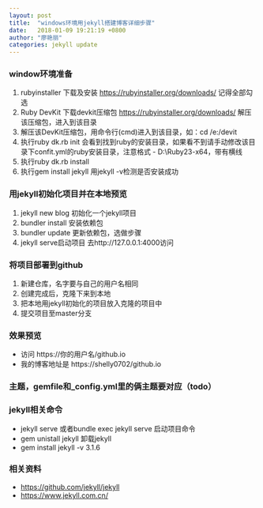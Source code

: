 ```yaml
---
layout: post
title:  "windows环境用jekyll搭建博客详细步骤"
date:   2018-01-09 19:21:19 +0800
author: "廖艳丽"
categories: jekyll update
---
```


### window环境准备
1. rubyinstaller 下载及安装 https://rubyinstaller.org/downloads/ 记得全部勾选
2. Ruby DevKit 下载devkit压缩包 https://rubyinstaller.org/downloads/ 解压该压缩包，进入到该目录
3. 解压该DevKit压缩包，用命令行(cmd)进入到该目录，如：cd /e:/devit 
4. 执行ruby dk.rb init 会看到找到ruby的安装目录，如果看不到请手动修改该目录下confit.yml的ruby安装目录，注意格式 - D:\Ruby23-x64，带有横线
5. 执行ruby dk.rb install
6. 执行gem install jekyll 用jekyll -v检测是否安装成功

### 用jekyll初始化项目并在本地预览
1. jekyll new blog 初始化一个jekyll项目
2. bundler install 安装依赖包
3. bundler update 更新依赖包，选做步骤
4. jekyll serve启动项目 去http://127.0.0.1:4000访问

### 将项目部署到github
1. 新建仓库，名字要与自己的用户名相同
2. 创建完成后，克隆下来到本地
3. 把本地用jekyll初始化的项目放入克隆的项目中
4. 提交项目至master分支


### 效果预览 
- 访问 https://你的用户名/github.io
- 我的博客地址是 https://shelly0702/github.io

### 主题，gemfile和_config.yml里的俩主题要对应（todo）

### jekyll相关命令
- jekyll serve 或者bundle exec jekyll serve 启动项目命令
- gem unistall jekyll 卸载jekyll
- gem install jekyll -v 3.1.6


### 相关资料
- https://github.com/jekyll/jekyll
- https://www.jekyll.com.cn/

